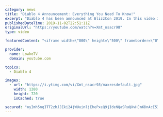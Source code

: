 ```yaml
---
category: news
title: "Diablo 4 Announcement: Everything You Need To Know!"
excerpt: "Diablo 4 has been announced at BlizzCon 2019. In this video I go over everything you need to know about this upcoming Blizzard Entertainment game."
publishedDateTime: 2019-11-02T22:51:11Z
originalUrl: "https://youtube.com/watch?v=Xmt_nsacr98"
type: video

featuredContent: "<iframe width=\"800\" height=\"500\" frameborder=\"0\" src=\"https://www.youtube.com/embed/Xmt_nsacr98\" allow=\"accelerometer; autoplay; encrypted-media; gyroscope; picture-in-picture\" allowfullscreen></iframe>"

provider:
  name: LowkoTV
  domain: youtube.com

topics:
  - Diablo 4

images:
  - url: "https://i.ytimg.com/vi/Xmt_nsacr98/maxresdefault.jpg"
    width: 1280
    height: 720
    isCached: true

secured: "oyImh5ngITT2zhJJEki24jWUuinljEhePxeQ9jIdeNQaSRuQXvHJn6DnAcI537cc55MJlCIfF6kHQhSAtWRxrEuYYODMxzqP0gt9BnMVETVytc6yYsOwXqUKm6Biov6u3n6z4IHV1RpRmsfWwUAXbTBMO0YmQ2uVfUeWByC91tT9y0ZcXBDi1TXIJUpWYYWna4MtpWEGGtfYWFS7rJ1SHHZFqP/hjhSz2a+Ys1I54H6lZO2G9SusaBlCS+DKi83kx68OmzXTldzSYHXpSDSaGSh+tgbJTbexFkBXpwopGq8MEZyzEef7OjKJXUJQQYiOHLE/lOT5VlSpBLhdxjz+bhxFd/MgSBnFE/5FuOEuIbaXPrdIzaH7QxFkHABnOy5DhztWFJIQX2/Zf99KpicRAJ6u/HFWtteAAn6T+MYxMa9Y27Xl8mG+fNDvIeJoM+i7;OOxbPbTPjpFXXOCLQ9qzeA=="
---
```


